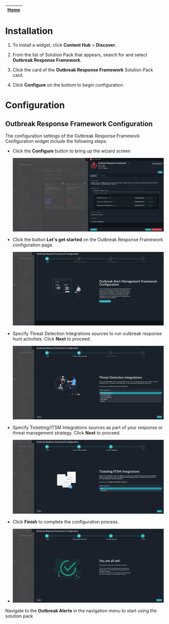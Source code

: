 | [Home](../README.md) |
|--------------------------------------------|

# Installation

1. To install a widget, click **Content Hub** > **Discover**.

2. From the list of Solution Pack that appears, search for and select **Outbreak Response Framework**. 

3. Click the card of the **Outbreak Response Framework** Solution Pack card.

4. Click **Configure** on the bottom to begin configuration.

# Configuration

## Outbreak Response Framework Configuration

The configuration settings of the Outbreak Response Framework Configuration widget include the following steps:

- Click the **Configure** button to bring up the wizard screen
  
    ![CICD Configration](./res/config-wizard-00.png)

- Click the button **Let's get started** on the Outbreak Response Framework configuration page.

    ![Outbreak Alert get started](./res/config-wizard-01.png)

- Specify Threat Detection Integrations sources to run outbreak response hunt activities. Click **Next** to proceed.

    ![Define your Threat Detection Integrations](./res/config-wizard-02.png)

- Specify Ticketing/ITSM Integrations sources as part of your response or threat management strategy. Click **Next** to proceed.

    ![Define your Ticketing/ITSM Integrations](./res/config-wizard-03.png)

- Click **Finish** to complete the configuration process.
- 
    ![All set](./res/config-wizard-04.png)

Navigate to the **Outbreak Alerts** in the navigation menu to start using the solution pack
